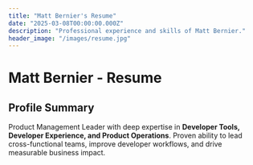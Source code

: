```yaml
---
title: "Matt Bernier's Resume"
date: "2025-03-08T00:00:00.000Z"
description: "Professional experience and skills of Matt Bernier."
header_image: "/images/resume.jpg"
---
```


# Matt Bernier - Resume

## Profile Summary
Product Management Leader with deep expertise in **Developer Tools, Developer Experience, and Product Operations**. Proven ability to lead cross-functional teams, improve developer workflows, and drive measurable business impact.

